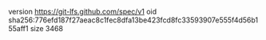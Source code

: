 version https://git-lfs.github.com/spec/v1
oid sha256:776efd187f27aeac8c1fec8dfa13be423fcd8fc33593907e555f4d56b155aff1
size 3468
